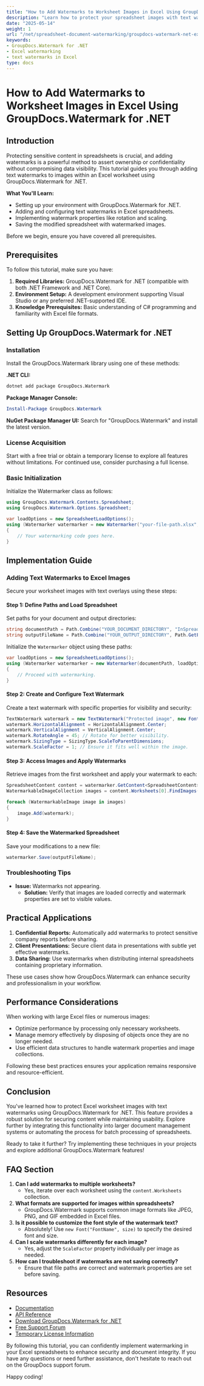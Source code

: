 ```yaml
---
title: "How to Add Watermarks to Worksheet Images in Excel Using GroupDocs.Watermark for .NET"
description: "Learn how to protect your spreadsheet images with text watermarks using GroupDocs.Watermark for .NET. This guide covers installation, configuration, and implementation."
date: "2025-05-14"
weight: 1
url: "/net/spreadsheet-document-watermarking/groupdocs-watermark-net-excel-worksheet-images/"
keywords:
- GroupDocs.Watermark for .NET
- Excel watermarking
- text watermarks in Excel
type: docs
---
```

# How to Add Watermarks to Worksheet Images in Excel Using GroupDocs.Watermark for .NET

## Introduction

Protecting sensitive content in spreadsheets is crucial, and adding watermarks is a powerful method to assert ownership or confidentiality without compromising data visibility. This tutorial guides you through adding text watermarks to images within an Excel worksheet using GroupDocs.Watermark for .NET.

**What You'll Learn:**
- Setting up your environment with GroupDocs.Watermark for .NET.
- Adding and configuring text watermarks in Excel spreadsheets.
- Implementing watermark properties like rotation and scaling.
- Saving the modified spreadsheet with watermarked images.

Before we begin, ensure you have covered all prerequisites.

## Prerequisites

To follow this tutorial, make sure you have:
1. **Required Libraries:** GroupDocs.Watermark for .NET (compatible with both .NET Framework and .NET Core).
2. **Environment Setup:** A development environment supporting Visual Studio or any preferred .NET-supported IDE.
3. **Knowledge Prerequisites:** Basic understanding of C# programming and familiarity with Excel file formats.

## Setting Up GroupDocs.Watermark for .NET

### Installation

Install the GroupDocs.Watermark library using one of these methods:

**.NET CLI:**
```bash
dotnet add package GroupDocs.Watermark
```

**Package Manager Console:**
```powershell
Install-Package GroupDocs.Watermark
```

**NuGet Package Manager UI:**
Search for "GroupDocs.Watermark" and install the latest version.

### License Acquisition

Start with a free trial or obtain a temporary license to explore all features without limitations. For continued use, consider purchasing a full license.

### Basic Initialization

Initialize the Watermarker class as follows:
```csharp
using GroupDocs.Watermark.Contents.Spreadsheet;
using GroupDocs.Watermark.Options.Spreadsheet;

var loadOptions = new SpreadsheetLoadOptions();
using (Watermarker watermarker = new Watermarker("your-file-path.xlsx", loadOptions))
{
    // Your watermarking code goes here.
}
```

## Implementation Guide

### Adding Text Watermarks to Excel Images

Secure your worksheet images with text overlays using these steps:

#### Step 1: Define Paths and Load Spreadsheet

Set paths for your document and output directories:
```csharp
string documentPath = Path.Combine("YOUR_DOCUMENT_DIRECTORY", "InSpreadsheetXlsx");
string outputFileName = Path.Combine("YOUR_OUTPUT_DIRECTORY", Path.GetFileName(documentPath));
```

Initialize the `Watermarker` object using these paths:
```csharp
var loadOptions = new SpreadsheetLoadOptions();
using (Watermarker watermarker = new Watermarker(documentPath, loadOptions))
{
    // Proceed with watermarking.
}
```

#### Step 2: Create and Configure Text Watermark

Create a text watermark with specific properties for visibility and security:
```csharp
TextWatermark watermark = new TextWatermark("Protected image", new Font("Arial", 8));
watermark.HorizontalAlignment = HorizontalAlignment.Center;
watermark.VerticalAlignment = VerticalAlignment.Center;
watermark.RotateAngle = 45; // Rotate for better visibility.
watermark.SizingType = SizingType.ScaleToParentDimensions;
watermark.ScaleFactor = 1; // Ensure it fits well within the image.
```

#### Step 3: Access Images and Apply Watermarks

Retrieve images from the first worksheet and apply your watermark to each:
```csharp
SpreadsheetContent content = watermarker.GetContent<SpreadsheetContent>();
WatermarkableImageCollection images = content.Worksheets[0].FindImages();

foreach (WatermarkableImage image in images)
{
    image.Add(watermark);
}
```

#### Step 4: Save the Watermarked Spreadsheet

Save your modifications to a new file:
```csharp
watermarker.Save(outputFileName);
```

### Troubleshooting Tips

- **Issue:** Watermarks not appearing.
  - **Solution:** Verify that images are loaded correctly and watermark properties are set to visible values.

## Practical Applications

1. **Confidential Reports:** Automatically add watermarks to protect sensitive company reports before sharing.
2. **Client Presentations:** Secure client data in presentations with subtle yet effective watermarks.
3. **Data Sharing:** Use watermarks when distributing internal spreadsheets containing proprietary information.

These use cases show how GroupDocs.Watermark can enhance security and professionalism in your workflow.

## Performance Considerations

When working with large Excel files or numerous images:
- Optimize performance by processing only necessary worksheets.
- Manage memory effectively by disposing of objects once they are no longer needed.
- Use efficient data structures to handle watermark properties and image collections.

Following these best practices ensures your application remains responsive and resource-efficient.

## Conclusion

You've learned how to protect Excel worksheet images with text watermarks using GroupDocs.Watermark for .NET. This feature provides a robust solution for securing content while maintaining usability. Explore further by integrating this functionality into larger document management systems or automating the process for batch processing of spreadsheets.

Ready to take it further? Try implementing these techniques in your projects and explore additional GroupDocs.Watermark features!

## FAQ Section

1. **Can I add watermarks to multiple worksheets?**
   - Yes, iterate over each worksheet using the `content.Worksheets` collection.
2. **What formats are supported for images within spreadsheets?**
   - GroupDocs.Watermark supports common image formats like JPEG, PNG, and GIF embedded in Excel files.
3. **Is it possible to customize the font style of the watermark text?**
   - Absolutely! Use `new Font("FontName", size)` to specify the desired font and size.
4. **Can I scale watermarks differently for each image?**
   - Yes, adjust the `ScaleFactor` property individually per image as needed.
5. **How can I troubleshoot if watermarks are not saving correctly?**
   - Ensure that file paths are correct and watermark properties are set before saving.

## Resources

- [Documentation](https://docs.groupdocs.com/watermark/net/)
- [API Reference](https://reference.groupdocs.com/watermark/net)
- [Download GroupDocs.Watermark for .NET](https://releases.groupdocs.com/watermark/net/)
- [Free Support Forum](https://forum.groupdocs.com/c/watermark/10)
- [Temporary License Information](https://purchase.groupdocs.com/temporary-license/)

By following this tutorial, you can confidently implement watermarking in your Excel spreadsheets to enhance security and document integrity. If you have any questions or need further assistance, don't hesitate to reach out on the GroupDocs support forum.

Happy coding!

